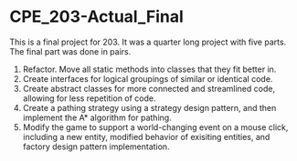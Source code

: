 # CPE_203-Actual_Final

This is a final project for 203. It was a quarter long project with five parts. The final part was done in pairs.

1) Refactor. Move all static methods into classes that they fit better in.
2) Create interfaces for logical groupings of similar or identical code.
3) Create abstract classes for more connected and streamlined code, allowing for less repetition of code.
4) Create a pathing strategy using a strategy design pattern, and then implement the A* algorithm for pathing.
5) Modify the game to support a world-changing event on a mouse click, including a new entity, modified behavior of exisiting entities, and factory design pattern implementation. 
